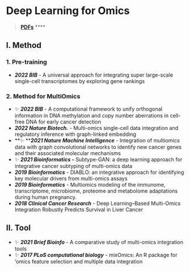 # Deep Learning for Omics

> [**PDFs**](https://cloud.tsinghua.edu.cn/d/07d2b19d6b284ebea5ea/?p=%2F3.%20AI\&mode=list) ****&#x20;

## I. Method

### 1. Pre-training

* _**2022 BIB**_ - A universal approach for integrating super large-scale single-cell transcriptomes by exploring gene rankings

### 2. Method for MultiOmics

* ✨ _**2022 BIB**_ - A computational framework to unify orthogonal information in DNA methylation and copy number aberrations in cell-free DNA for early cancer detection
* _**2022 Nature Biotech.**_ - Multi-omics single-cell data integration and regulatory inference with graph-linked embedding
* **✨ **_**2021 Nature Machine Intelligence**_ - Integration of multiomics data with graph convolutional networks to identify new cancer genes and their associated molecular mechanisms
* ✨ _**2021 Bioinformatics -**_  Subtype-GAN: a deep learning approach for integrative cancer subtyping of multi-omics data
* _**2019 Bioinformatics**_ - DIABLO: an integrative approach for identifying key molecular drivers from multi-omics assays
* _**2019 Bioinformatics**_ - Multiomics modeling of the immunome, transcriptome, microbiome, proteome and metabolome adaptations during human pregnancy.
* _**2018 Clinical Cancer Research**_ - Deep Learning–Based Multi-Omics Integration Robustly Predicts Survival in Liver Cancer

## II. Tool

* ✨ _**2021 Brief Bioinfo**_ - A comparative study of multi-omics integration tools
* ✨ _**2017 PLoS computational biology**_ - mixOmics: An R package for ‘omics feature selection and multiple data integration


